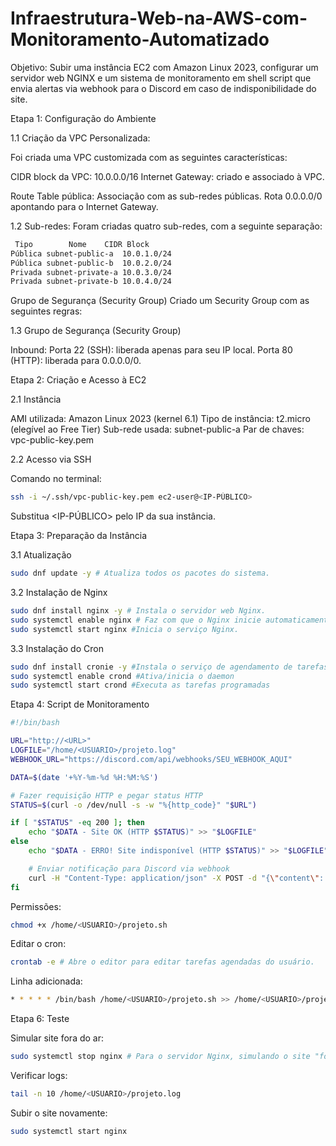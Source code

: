# Infraestrutura-Web-na-AWS-com-Monitoramento-Automatizado

Objetivo: Subir uma instância EC2 com Amazon Linux 2023, configurar um servidor web NGINX e um sistema de monitoramento em shell script que envia alertas via webhook para o Discord em caso de indisponibilidade do site.

Etapa 1: Configuração do Ambiente

1.1 Criação da VPC Personalizada:

Foi criada uma VPC customizada com as seguintes características:

CIDR block da VPC: 10.0.0.0/16
Internet Gateway: criado e associado à VPC.

Route Table pública:
Associação com as sub-redes públicas.
Rota 0.0.0.0/0 apontando para o Internet Gateway.

1.2 Sub-redes:
Foram criadas quatro sub-redes, com a seguinte separação:

```bash
 Tipo	     Nome	 CIDR Block	  
Pública subnet-public-a	 10.0.1.0/24	                   
Pública	subnet-public-b	 10.0.2.0/24	                     
Privada	subnet-private-a 10.0.3.0/24	                    
Privada	subnet-private-b 10.0.4.0/24
```  	                

Grupo de Segurança (Security Group)
Criado um Security Group com as seguintes regras:

1.3 Grupo de Segurança (Security Group)

Inbound:
Porta 22 (SSH): liberada apenas para seu IP local.
Porta 80 (HTTP): liberada para 0.0.0.0/0.

Etapa 2: Criação e Acesso à EC2

2.1 Instância

AMI utilizada: Amazon Linux 2023 (kernel 6.1)
Tipo de instância: t2.micro (elegível ao Free Tier)
Sub-rede usada: subnet-public-a
Par de chaves: vpc-public-key.pem

2.2 Acesso via SSH

Comando no terminal:

```bash
ssh -i ~/.ssh/vpc-public-key.pem ec2-user@<IP-PÚBLICO>
```
Substitua <IP-PÚBLICO> pelo IP da sua instância.

Etapa 3: Preparação da Instância

3.1 Atualização

```bash
sudo dnf update -y # Atualiza todos os pacotes do sistema.
```

3.2 Instalação de Nginx

```bash
sudo dnf install nginx -y # Instala o servidor web Nginx.
sudo systemctl enable nginx # Faz com que o Nginx inicie automaticamente com o sistema.
sudo systemctl start nginx #Inicia o serviço Nginx.
```

3.3 Instalação do Cron

```bash
sudo dnf install cronie -y #Instala o serviço de agendamento de tarefas
sudo systemctl enable crond #Ativa/inicia o daemon
sudo systemctl start crond #Executa as tarefas programadas 
```

Etapa 4: Script de Monitoramento 

```bash
#!/bin/bash

URL="http://<URL>"  
LOGFILE="/home/<USUARIO>/projeto.log"
WEBHOOK_URL="https://discord.com/api/webhooks/SEU_WEBHOOK_AQUI"

DATA=$(date '+%Y-%m-%d %H:%M:%S')

# Fazer requisição HTTP e pegar status HTTP
STATUS=$(curl -o /dev/null -s -w "%{http_code}" "$URL")

if [ "$STATUS" -eq 200 ]; then
    echo "$DATA - Site OK (HTTP $STATUS)" >> "$LOGFILE"
else
    echo "$DATA - ERRO! Site indisponível (HTTP $STATUS)" >> "$LOGFILE"

    # Enviar notificação para Discord via webhook
    curl -H "Content-Type: application/json" -X POST -d "{\"content\": \"ALERTA: Site $URL está indisponível! HTTP status: $STATUS em $DATA\"}" "$WEBHOOK_URL"
fi
```

Permissões:
```bash
chmod +x /home/<USUARIO>/projeto.sh
```

Editar o cron:
```bash
crontab -e # Abre o editor para editar tarefas agendadas do usuário.
```

Linha adicionada:
```bash
* * * * * /bin/bash /home/<USUARIO>/projeto.sh >> /home/<USUARIO>/projeto-cron.log 2>&1
```

Etapa 6: Teste

Simular site fora do ar:
```bash
sudo systemctl stop nginx # Para o servidor Nginx, simulando o site "fora do ar".
```

Verificar logs:
```bash
tail -n 10 /home/<USUARIO>/projeto.log
```

Subir o site novamente:
```bash
sudo systemctl start nginx
```
